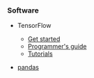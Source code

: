 
### Software

   - TensorFlow
        - [Get started](https://www.tensorflow.org/get_started/)
        - [Programmer's guide](https://www.tensorflow.org/programmers_guide/)
        - [Tutorials](https://www.tensorflow.org/tutorials/)

   - [pandas](http://pandas.pydata.org/pandas-docs/stable/)
